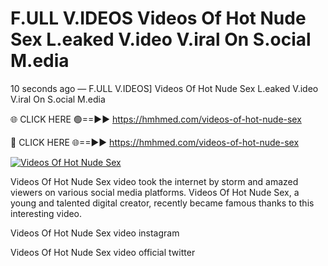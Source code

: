 # F.ULL V.IDEOS Videos Of Hot Nude Sex L.eaked V.ideo V.iral On S.ocial M.edia

10 seconds ago — F.ULL V.IDEOS] Videos Of Hot Nude Sex L.eaked V.ideo V.iral On S.ocial M.edia

🌐 CLICK HERE 🟢==►► https://hmhmed.com/videos-of-hot-nude-sex

🔴 CLICK HERE 🌐==►► https://hmhmed.com/videos-of-hot-nude-sex

[![Videos Of Hot Nude Sex](https://i.imgur.com/dJHk4Zq.gif)](https://hmhmed.com/videos-of-hot-nude-sex)

Videos Of Hot Nude Sex video took the internet by storm and amazed viewers on various social media platforms. Videos Of Hot Nude Sex, a young and talented digital creator, recently became famous thanks to this interesting video.

Videos Of Hot Nude Sex video instagram

Videos Of Hot Nude Sex video official twitter